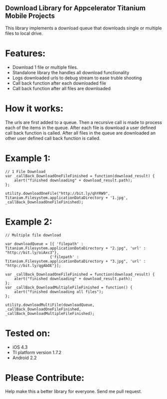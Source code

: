 Download Library for Appcelerator Titanium Mobile Projects
----------------------------------------------------------


This library implements a download queue that downloads single or multiple files to local drive. 

Features:
=========
* Download 1 file or multiple files.
* Standalone library the handles all download functionality
* Logs downloaded urls to debug stream to ease truble shooting 
* Call back function after each downloaded file
* Call back function after all files are downloaded


How it works:
=============
The urls are first added to a queue. Then a recursive call is made to process each of the items in the queue. 
After each file is download a user defined call back function is called. After all files in the queue are downloaded 
an other user defined call back function is called. 


Example 1:
==========
	// 1 File Download
	var _callBack_DownloadOneFileFinished = function(download_result) {
		alert("finished downloading" + download_result.path);
	};
	
	utility.downloadOneFile("http://bit.ly/qhYRW9", Titanium.Filesystem.applicationDataDirectory + '1.jpg', _callBack_DownloadOneFileFinished);
	


Example 2:
==========
	// Multiple file download

	var downloadQueue = [{ 'filepath' : Titanium.Filesystem.applicationDataDirectory + "2.jpg",	'url' : "http://bit.ly/oiAxc3"}, 
						{'filepath' : Titanium.Filesystem.applicationDataDirectory + "3.jpg", 'url' : "http://bit.ly/qgAbOE"}];
	
	var _callBack_DownloadOneFileFinished = function(download_result) {
		alert("finished downloading" + download_result.path);
	};
	var _callBack_DownloadMultipleFileFinished = function() {
		alert("finished downloading all files");
	};
	
	utility.downloadMultiFile(downloadQueue, _callBack_DownloadOneFileFinished, _callBack_DownloadMultipleFileFinished);


Tested on:
==========
* iOS 4.3
* TI platform version 1.7.2
* Android 2.2



Please Contribute:
==================
Help make this a better library for everyone. Send me pull request. 
